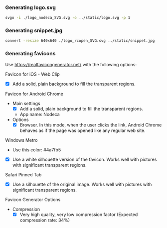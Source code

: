 ### Generating logo.svg

```sh
svgo -i ./logo_nodeca_SVG.svg -o ../static/logo.svg -p 1
```

### Generating snippet.jpg

```sh
convert -resize 640x640 ./logo_rcopen_SVG.svg ../static/snippet.jpg
```

### Generating favicons

Use https://realfavicongenerator.net/ with the following options:

Favicon for iOS - Web Clip
 - [x] Add a solid, plain background to fill the transparent regions.

Favicon for Android Chrome
 - Main settings
   - [x] Add a solid, plain background to fill the transparent regions.
   - App name: Nodeca
 - Options
   - [x] Browser. In this mode, when the user clicks the link, Android Chrome behaves as if the page was opened like any regular web site. 

Windows Metro
 - Use this color: #4a7fb5
 - [x] Use a white silhouette version of the favicon. Works well with pictures with significant transparent regions.

Safari Pinned Tab
 - [x] Use a silhouette of the original image. Works well with pictures with significant transparent regions.

Favicon Generator Options
 - Compression
   - [x] Very high quality, very low compression factor (Expected compression rate: 34%)
